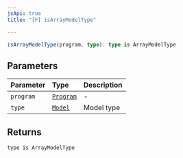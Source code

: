 ```yaml
---
jsApi: true
title: "[F] isArrayModelType"

---
```

```ts
isArrayModelType(program, type): type is ArrayModelType
```

## Parameters

| Parameter | Type | Description |
| :------ | :------ | :------ |
| `program` | [`Program`](../interfaces/Program.md) | - |
| `type` | [`Model`](../interfaces/Model.md) | Model type |

## Returns

`type is ArrayModelType`
